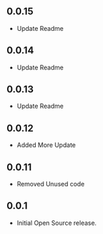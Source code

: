 ## 0.0.15

- Update Readme

## 0.0.14

- Update Readme

## 0.0.13

- Update Readme

## 0.0.12

- Added More Update

## 0.0.11

- Removed Unused code

## 0.0.1

- Initial Open Source release.
